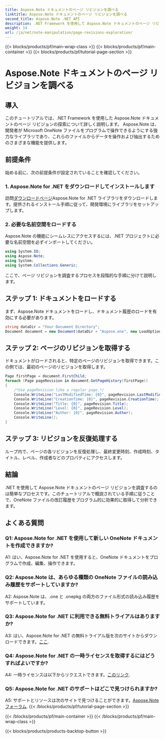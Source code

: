 ```yaml
---
title: Aspose.Note ドキュメントのページ リビジョンを調べる
linktitle: Aspose.Note ドキュメントのページ リビジョンを調べる
second_title: Aspose.Note .NET API
description: .NET Framework を使用して Aspose.Note ドキュメントのページ リビジョンを調査する方法を、ステップバイステップのガイダンスとともに学びます。
weight: 14
url: /ja/net/note-manipulation/page-revisions-exploration/
---
```


{{< blocks/products/pf/main-wrap-class >}}
{{< blocks/products/pf/main-container >}}
{{< blocks/products/pf/tutorial-page-section >}}

# Aspose.Note ドキュメントのページ リビジョンを調べる

## 導入

このチュートリアルでは、.NET Framework を使用した Aspose.Note ドキュメントのページ リビジョンの探索について詳しく説明します。 Aspose.Note は、開発者が Microsoft OneNote ファイルをプログラムで操作できるようにする強力なライブラリであり、これらのファイルからデータを操作および抽出するためのさまざまな機能を提供します。

## 前提条件

始める前に、次の前提条件が設定されていることを確認してください。

### 1. Aspose.Note for .NET をダウンロードしてインストールします

訪問[ダウンロードページ](https://releases.aspose.com/note/net/)Aspose.Note for .NET ライブラリをダウンロードします。提供されるインストール手順に従って、開発環境にライブラリをセットアップします。

### 2. 必要な名前空間をロードする

Aspose.Note の機能にシームレスにアクセスするには、.NET プロジェクトに必要な名前空間を必ずインポートしてください。

```csharp
using System.IO;
using Aspose.Note;
using System;
using System.Collections.Generic;
```

ここで、ページ リビジョンを調査するプロセスを段階的な手順に分けて説明します。

## ステップ 1: ドキュメントをロードする

まず、Aspose.Note ドキュメントをロードし、ドキュメント履歴のロードを有効にする必要があります。

```csharp
string dataDir = "Your Document Directory";
Document document = new Document(dataDir + "Aspose.one", new LoadOptions { LoadHistory = true });
```

## ステップ 2: ページのリビジョンを取得する

ドキュメントがロードされると、特定のページのリビジョンを取得できます。この例では、最初のページのリビジョンを取得します。

```csharp
Page firstPage = document.FirstChild;
foreach (Page pageRevision in document.GetPageHistory(firstPage))
{
    /*Use pageRevision like a regular page.*/
    Console.WriteLine("LastModifiedTime: {0}", pageRevision.LastModifiedTime);
    Console.WriteLine("CreationTime: {0}", pageRevision.CreationTime);
    Console.WriteLine("Title: {0}", pageRevision.Title);
    Console.WriteLine("Level: {0}", pageRevision.Level);
    Console.WriteLine("Author: {0}", pageRevision.Author);
    Console.WriteLine();
}
```

## ステップ 3: リビジョンを反復処理する

ループ内で、ページの各リビジョンを反復処理し、最終変更時刻、作成時刻、タイトル、レベル、作成者などのプロパティにアクセスします。

## 結論

.NET を使用して Aspose.Note ドキュメントのページ リビジョンを調査するのは簡単なプロセスです。このチュートリアルで概説されている手順に従うことで、OneNote ファイルの改訂履歴をプログラム的に効果的に取得して分析できます。

## よくある質問

### Q1: Aspose.Note for .NET を使用して新しい OneNote ドキュメントを作成できますか?

A1: はい、Aspose.Note for .NET を使用すると、OneNote ドキュメントをプログラムで作成、編集、操作できます。

### Q2: Aspose.Note は、あらゆる種類の OneNote ファイルの読み込み履歴をサポートしていますか?

A2: Aspose.Note は、.one と .onepkg の両方のファイル形式の読み込み履歴をサポートしています。

### Q3: Aspose.Note for .NET に利用できる無料トライアルはありますか?

A3: はい、Aspose.Note for .NET の無料トライアル版を次のサイトからダウンロードできます。[ここ](https://releases.aspose.com/).

### Q4: Aspose.Note for .NET の一時ライセンスを取得するにはどうすればよいですか?

 A4: 一時ライセンスは以下からリクエストできます。[このリンク](https://purchase.aspose.com/temporary-license/).

### Q5: Aspose.Note for .NET のサポートはどこで見つけられますか?

 A5: サポートとリソースは次のサイトで見つけることができます。[Aspose.Note フォーラム](https://forum.aspose.com/c/note/28).
{{< /blocks/products/pf/tutorial-page-section >}}

{{< /blocks/products/pf/main-container >}}
{{< /blocks/products/pf/main-wrap-class >}}

{{< blocks/products/products-backtop-button >}}
